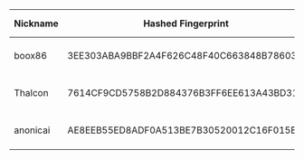 | Nickname |  Hashed Fingerprint	| Or Addresses | Contact | Running | Flags | Last Seen | First Seen | Last Restarted | Advertised Bandwidth | Platform | Version | Version Status | Recommended Version | Verified hostnames | Exit policy |
|---|---|---|---|---|---|---|---|---|---|---|---|---|---|---|---|
|boox86 | 3EE303ABA9BBF2A4F626C48F40C663848B786038 | ["217.84.147.3:9001"] | N/A | true | Running, V2Dir, Valid | 2025-09-29 07:00:00 | 2025-09-29 05:00:00 | 2025-09-29 04:27:47 | 0 | Tor 0.4.8.10 on Linux | 0.4.8.10 | recommended | true | ["pd9549303.dip0.t-ipconnect.de"] | ["reject *:*"]|
|Thalcon | 7614CF9CD5758B2D884376B3FF6EE613A43BD31D | ["162.19.169.173:9100","[2001:41d0:700:6cad::]:9100"] | Thalcon3@protonmail.com | true | Running, V2Dir, Valid | 2025-09-29 07:00:00 | 2025-09-29 05:00:00 | 2025-09-29 04:41:15 | 0 | Tor 0.4.8.16 on Linux | 0.4.8.16 | recommended | true | ["ns3222312.ip-162-19-169.eu"] | ["reject *:*"]|
|anonicai | AE8EEB55ED8ADF0A513BE7B30520012C16F015EC | ["111.248.237.106:443"] | N/A | true | Running, Valid | 2025-09-29 07:00:00 | 2025-09-29 02:00:00 | 2025-09-29 04:22:56 | 0 | Tor 0.4.8.18 on Linux | 0.4.8.18 | recommended | true | ["111-248-237-106.dynamic-ip.hinet.net"] | ["reject *:*"]|
